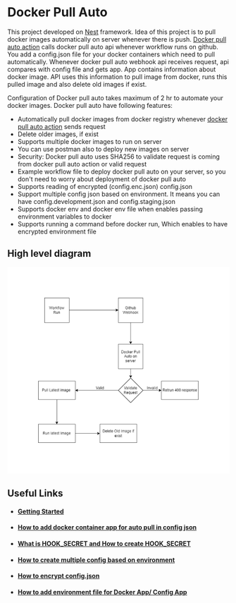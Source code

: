 # Docker Pull Auto

This project developed on [Nest](https://github.com/nestjs/nest) framework. Idea of this project is to pull docker images automatically on server whenever there is push. [Docker pull auto action](https://github.com/marketplace/actions/docker-pull-auto-action) calls docker pull auto api whenever workflow runs on github.
You add a config.json file for your docker containers which need to pull automatically. Whenever docker pull auto webhook api receives request, api compares with config file and gets app. App contains information about docker image. API uses this information to pull image from docker, runs this pulled image and also delete old images if exist.

Configuration of Docker pull auto takes maximum of 2 hr to automate your docker images. Docker pull auto have following features:

- Automatically pull docker images from docker registry whenever [docker pull auto action](https://github.com/marketplace/actions/docker-pull-auto-action) sends request
- Delete older images, if exist
- Supports multiple docker images to run on server
- You can use postman also to deploy new images on server
- Security: Docker pull auto uses SHA256 to validate request is coming from docker pull auto action or valid request
- Example workflow file to deploy docker pull auto on your server, so you don't need to worry about deployment of docker pull auto
- Supports reading of encrypted (config.enc.json) config.json
- Support multiple config json based on environment. It means you can have config.development.json and config.staging.json
- Supports docker env and docker env file when enables passing environment variables to docker
- Supports running a command before docker run, Which enables to have encrypted environment file

## High level diagram

![High level diagram of docker pull auto](./assets/docker-auto-pull-flow.drawio.png)

## Useful Links

- #### [Getting Started](./getting-started.md)

- #### [How to add docker container app for auto pull in config json](./how-to-add-docker-container-app.md)

- #### [What is HOOK_SECRET and How to create HOOK_SECRET](./how-to-create-hook-secret.md)
- #### [How to create multiple config based on environment](./how-to-create-multiple-config-based-on-env.md)
- #### [How to encrypt config.json](./how-to-encrypt-config-json.md)
- #### [How to add environment file for Docker App/ Config App](./how-to-add-environment-file-for-config-app.md)
